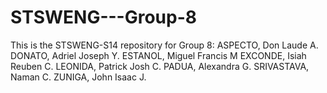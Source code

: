 # STSWENG---Group-8
This is the STSWENG-S14 repository for Group 8:
ASPECTO, Don Laude A.
DONATO, Adriel Joseph Y.
ESTANOL, Miguel Francis M
EXCONDE, Isiah Reuben C.
LEONIDA, Patrick Josh C.
PADUA, Alexandra G.
SRIVASTAVA, Naman C.
ZUNIGA, John Isaac J.

